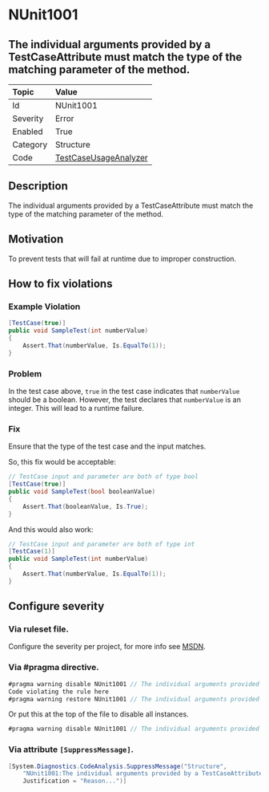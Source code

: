 # NUnit1001

## The individual arguments provided by a TestCaseAttribute must match the type of the matching parameter of the method.

| Topic    | Value
| :--      | :--
| Id       | NUnit1001
| Severity | Error
| Enabled  | True
| Category | Structure
| Code     | [TestCaseUsageAnalyzer](https://github.com/nunit/nunit.analyzers/blob/0.2.0/src/nunit.analyzers/TestCaseUsage/TestCaseUsageAnalyzer.cs)

## Description

The individual arguments provided by a TestCaseAttribute must match the type of the matching parameter of the method.

## Motivation

To prevent tests that will fail at runtime due to improper construction.

## How to fix violations

### Example Violation

```csharp
[TestCase(true)]
public void SampleTest(int numberValue)
{
    Assert.That(numberValue, Is.EqualTo(1));
}
```

### Problem

In the test case above, `true` in the test case indicates that `numberValue` should be a boolean. However, the test declares that `numberValue` is an integer. This will lead to a runtime failure.

### Fix

Ensure that the type of the test case and the input matches.

So, this fix would be acceptable:

```csharp
// TestCase input and parameter are both of type bool
[TestCase(true)]
public void SampleTest(bool booleanValue)
{
    Assert.That(booleanValue, Is.True);
}
```

And this would also work:

```csharp
// TestCase input and parameter are both of type int
[TestCase(1)]
public void SampleTest(int numberValue)
{
    Assert.That(numberValue, Is.EqualTo(1));
}
```

<!-- start generated config severity -->
## Configure severity

### Via ruleset file.

Configure the severity per project, for more info see [MSDN](https://msdn.microsoft.com/en-us/library/dd264949.aspx).

### Via #pragma directive.

```csharp
#pragma warning disable NUnit1001 // The individual arguments provided by a TestCaseAttribute must match the type of the matching parameter of the method.
Code violating the rule here
#pragma warning restore NUnit1001 // The individual arguments provided by a TestCaseAttribute must match the type of the matching parameter of the method.
```

Or put this at the top of the file to disable all instances.

```csharp
#pragma warning disable NUnit1001 // The individual arguments provided by a TestCaseAttribute must match the type of the matching parameter of the method.
```

### Via attribute `[SuppressMessage]`.

```csharp
[System.Diagnostics.CodeAnalysis.SuppressMessage("Structure", 
    "NUnit1001:The individual arguments provided by a TestCaseAttribute must match the type of the matching parameter of the method.",
    Justification = "Reason...")]
```
<!-- end generated config severity -->
